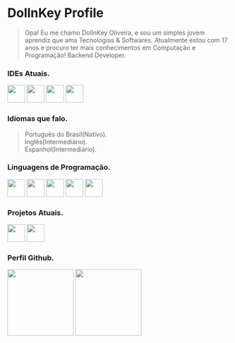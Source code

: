 # DollnKey Profile

> Opa! Eu me chamo DollnKey Oliveira, e sou um simples jovem aprendiz que ama Tecnologias & Softwares. Atualmente estou com 17 anos e procuro ter mais conhecimentos em Computação e Programação! Backend Developer.

### IDEs Atuais.
<p align="left">
   <img width="40px" src="https://cdn.worldvectorlogo.com/logos/sublime-text.svg">
   <img width="40px" src="https://upload.wikimedia.org/wikipedia/commons/e/e2/Atom_1.0_icon.png">
   <img width="40px" src="https://upload.wikimedia.org/wikipedia/commons/thumb/2/2d/Visual_Studio_Code_1.18_icon.svg/1200px-Visual_Studio_Code_1.18_icon.svg.png">
   <img width="40px" src="https://img.icons8.com/color/452/visual-studio.png">
</p>

### Idiomas que falo.
> Português do Brasil(Nativo).<br>
> Inglês(Intermediário).<br>
> Espanhol(Intermediário).<br>

### Linguagens de Programação.
<p align="left">
   <img width="40px" src="https://cdn.iconscout.com/icon/free/png-512/javascript-2752148-2284965.png">
   <img width="40px" src="https://upload.wikimedia.org/wikipedia/commons/4/4c/Typescript_logo_2020.svg">
   <img width="40px" src="https://upload.wikimedia.org/wikipedia/commons/thumb/c/cf/Lua-Logo.svg/1024px-Lua-Logo.svg.png">
   <img width="40px" src="https://cdn.iconscout.com/icon/free/png-512/c-programming-569564.png">
   <img width="40px" src="https://cdn4.iconfinder.com/data/icons/logos-3/504/Swift-2-512.png">
</p>

### Projetos Atuais.
<p align="left">
   <img width="40px" src="https://avatars.githubusercontent.com/u/76604183?s=200&v=4">
   <img width="40px" src="https://avatars.githubusercontent.com/u/84749696?s=200&v=4">
</p>

### Perfil Github.
<p align=left>
  <img height="150px" src="https://github-readme-stats.vercel.app/api?username=DollnKey&show_icons=true&theme=react&hide_title=true&count_private=true" />
  <img height="150px" src="https://github-readme-stats.vercel.app/api/top-langs/?username=DollnKey&layout=react&hide=html,Makefile&text_color=daf7dc&bg_color=151515" />
</p>
